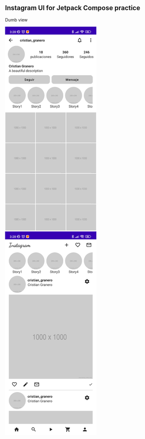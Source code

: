 ## Instagram UI for Jetpack Compose practice

Dumb view

<img src="https://github.com/cristiangranero90/instagramUI/blob/master/ImagesInstagramUI/1672295363063.jpg" alt="Story view" width="300" /> <img src="https://github.com/cristiangranero90/instagramUI/blob/master/ImagesInstagramUI/1672295363069.jpg" alt="Story view" width="300" />
